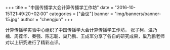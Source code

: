 +++
title = "中国传播学大会计算传播学工作坊"
date = "2016-10-15T21:49:20+02:00"
categories = ["会议"]
banner = "img/banners/banner-15.jpg"
author = "chengjun"
+++


计算传播学实验中心组织了中国传播学大会计算传播学工作坊， 张子柯、温乃楠、周葆华、秦强、陈志聪、巢乃鹏、王成军分享了各自的研究成果，巢乃鹏老师对以上研究进行了精彩点评。
